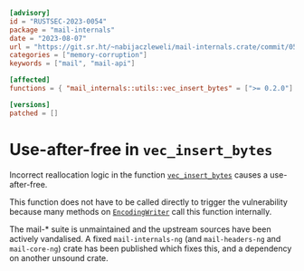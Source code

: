 ```toml
[advisory]
id = "RUSTSEC-2023-0054"
package = "mail-internals"
date = "2023-08-07"
url = "https://git.sr.ht/~nabijaczleweli/mail-internals.crate/commit/05443c864b204e7f1512caf2d53e8cce4dd340fc"
categories = ["memory-corruption"]
keywords = ["mail", "mail-api"]

[affected]
functions = { "mail_internals::utils::vec_insert_bytes" = [">= 0.2.0"] }

[versions]
patched = []
```

# Use-after-free in `vec_insert_bytes`
Incorrect reallocation logic in the function [`vec_insert_bytes`](https://docs.rs/mail-internals/0.2.3/mail_internals/utils/fn.vec_insert_bytes.html) causes a use-after-free.

This function does not have to be called directly to trigger the vulnerability because many methods on [`EncodingWriter`](https://docs.rs/mail-internals/0.2.3/mail_internals/encoder/struct.EncodingWriter.html) call this function internally.

The mail-\* suite is unmaintained and the upstream sources have been actively vandalised.
A fixed `mail-internals-ng` (and `mail-headers-ng` and `mail-core-ng`) crate has been published which fixes this, and a dependency on another unsound crate.
